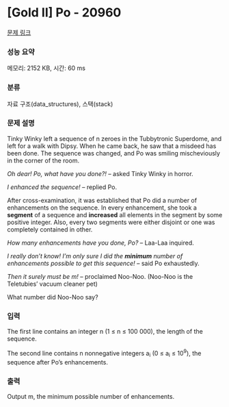 # [Gold II] Po - 20960 

[문제 링크](https://www.acmicpc.net/problem/20960) 

### 성능 요약

메모리: 2152 KB, 시간: 60 ms

### 분류

자료 구조(data_structures), 스택(stack)

### 문제 설명

<p>Tinky Winky left a sequence of n zeroes in the Tubbytronic Superdome, and left for a walk with Dipsy. When he came back, he saw that a misdeed has been done. The sequence was changed, and Po was smiling mischeviously in the corner of the room.</p>

<p><em>Oh dear! Po, what have you done?!</em> – asked Tinky Winky in horror.</p>

<p><em>I enhanced the sequence!</em> – replied Po.</p>

<p>After cross-examination, it was established that Po did a number of enhancements on the sequence. In every enhancement, she took a <strong>segment</strong> of a sequence and <strong>increased</strong> all elements in the segment by some positive integer. Also, every two segments were either disjoint or one was completely contained in other.</p>

<p><em>How many enhancements have you done, Po?</em> – Laa-Laa inquired.</p>

<p><em>I really don’t know! I’m only sure I did the <strong>minimum</strong> number of enhancements possible to get this sequence!</em> – said Po exhaustedly.</p>

<p><em>Then it surely must be m!</em> – proclaimed Noo-Noo. (Noo-Noo is the Teletubies’ vacuum cleaner pet)</p>

<p>What number did Noo-Noo say?</p>

### 입력 

 <p>The first line contains an integer n (1 ≤ n ≤ 100 000), the length of the sequence.</p>

<p>The second line contains n nonnegative integers a<sub>i</sub> (0 ≤ a<sub>i</sub> ≤ 10<sup>9</sup>), the sequence after Po’s enhancements.</p>

### 출력 

 <p>Output m, the minimum possible number of enhancements.</p>

